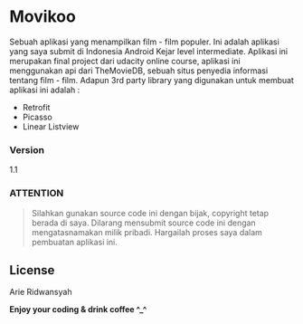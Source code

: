 # Movikoo
Sebuah aplikasi yang menampilkan film - film populer. Ini adalah aplikasi yang saya submit di Indonesia Android Kejar level intermediate. 
Aplikasi ini merupakan final project dari udacity online course, aplikasi ini menggunakan api dari TheMovieDB, sebuah situs penyedia informasi tentang film - film. 
Adapun 3rd party library yang digunakan untuk membuat aplikasi ini adalah :
- Retrofit
- Picasso 
- Linear Listview

### Version
1.1

### ATTENTION
>Silahkan gunakan source code ini dengan bijak, copyright tetap berada di saya. 
>Dilarang mensubmit source code ini dengan mengatasnamakan milik pribadi.
>Hargailah proses saya dalam pembuatan aplikasi ini.

License
----

Arie Ridwansyah

**Enjoy your coding & drink coffee ^_^**

